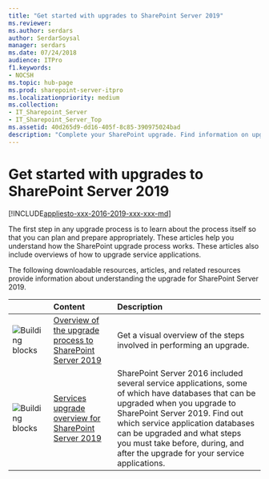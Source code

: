 ```yaml
---
title: "Get started with upgrades to SharePoint Server 2019"
ms.reviewer: 
ms.author: serdars
author: SerdarSoysal
manager: serdars
ms.date: 07/24/2018
audience: ITPro
f1.keywords:
- NOCSH
ms.topic: hub-page
ms.prod: sharepoint-server-itpro
ms.localizationpriority: medium
ms.collection:
- IT_Sharepoint_Server
- IT_Sharepoint_Server_Top
ms.assetid: 40d265d9-dd16-405f-8c85-390975024bad
description: "Complete your SharePoint upgrade. Find information on upgrading databases and site collections from SharePoint Server 2016 to SharePoint Server 2019."
---
```


# Get started with upgrades to SharePoint Server 2019

[!INCLUDE[appliesto-xxx-2016-2019-xxx-xxx-md](../includes/appliesto-xxx-2016-2019-xxx-xxx-md.md)]  
  
The first step in any upgrade process is to learn about the process itself so that you can plan and prepare appropriately. These articles help you understand how the SharePoint upgrade process works. These articles also include overviews of how to upgrade service applications.
  
The following downloadable resources, articles, and related resources provide information about understanding the upgrade for SharePoint Server 2019.
  
  
|&nbsp;|**Content**|**Description**|
|:-----|:-----|:-----|
|![Building blocks](../media/mod_icon_buildingblock_M.png)|[Overview of the upgrade process to SharePoint Server 2019](overview-of-the-upgrade-process-2019.md) <br/> |Get a visual overview of the steps involved in performing an upgrade.  <br/> |
|![Building blocks](../media/mod_icon_buildingblock_M.png)|[Services upgrade overview for SharePoint Server 2019](overview-of-the-services-upgrade-process-2019.md) <br/> |SharePoint Server 2016 included several service applications, some of which have databases that can be upgraded when you upgrade to SharePoint Server 2019. Find out which service application databases can be upgraded and what steps you must take before, during, and after the upgrade for your service applications.  <br/> |

   

